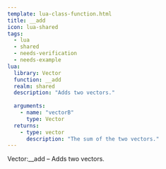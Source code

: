 ```yaml
---
template: lua-class-function.html
title: __add
icon: lua-shared
tags:
  - lua
  - shared
  - needs-verification
  - needs-example
lua:
  library: Vector
  function: __add
  realm: shared
  description: "Adds two vectors."
  
  arguments:
    - name: "vectorB"
      type: Vector
  returns:
    - type: vector
      description: "The sum of the two vectors."
---
```


<div class="lua__search__keywords">
Vector:__add &#x2013; Adds two vectors.
</div>
